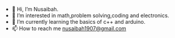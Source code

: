 - 👋 Hi, I’m Nusaibah.
- 👀 I’m interested in math,problem solving,coding and electronics.
- 🌱 I’m currently learning the basics of c++ and arduino.
- 📫 How to reach me nusaibah1907@gmail.com

<!---
NusaibahAfifa/NusaibahAfifa is a ✨ special ✨ repository because its `README.md` (this file) appears on your GitHub profile.
You can click the Preview link to take a look at your changes.
--->
